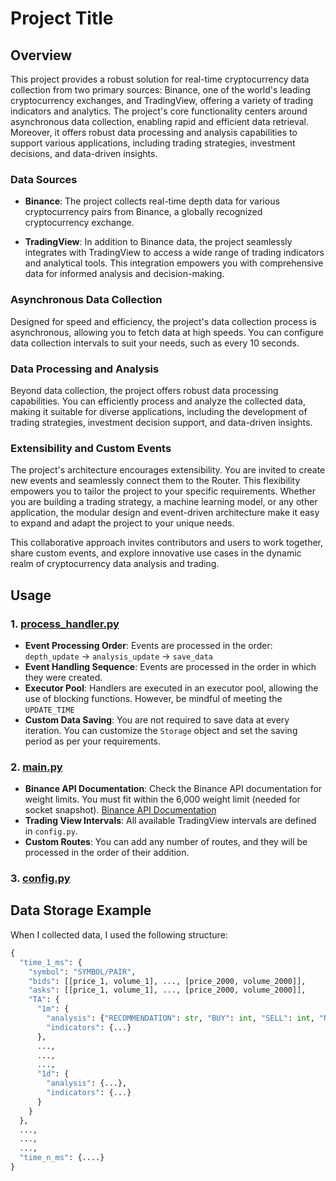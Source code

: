 # Project Title

## Overview

This project provides a robust solution for real-time cryptocurrency data collection from two primary sources: Binance, one of the world's leading cryptocurrency exchanges, and TradingView, offering a variety of trading indicators and analytics. The project's core functionality centers around asynchronous data collection, enabling rapid and efficient data retrieval. Moreover, it offers robust data processing and analysis capabilities to support various applications, including trading strategies, investment decisions, and data-driven insights.

### Data Sources

- **Binance**: The project collects real-time depth data for various cryptocurrency pairs from Binance, a globally recognized cryptocurrency exchange.

- **TradingView**: In addition to Binance data, the project seamlessly integrates with TradingView to access a wide range of trading indicators and analytical tools. This integration empowers you with comprehensive data for informed analysis and decision-making.

### Asynchronous Data Collection

Designed for speed and efficiency, the project's data collection process is asynchronous, allowing you to fetch data at high speeds. You can configure data collection intervals to suit your needs, such as every 10 seconds.

### Data Processing and Analysis

Beyond data collection, the project offers robust data processing capabilities. You can efficiently process and analyze the collected data, making it suitable for diverse applications, including the development of trading strategies, investment decision support, and data-driven insights.

### Extensibility and Custom Events

The project's architecture encourages extensibility. You are invited to create new events and seamlessly connect them to the Router. This flexibility empowers you to tailor the project to your specific requirements. Whether you are building a trading strategy, a machine learning model, or any other application, the modular design and event-driven architecture make it easy to expand and adapt the project to your unique needs.

This collaborative approach invites contributors and users to work together, share custom events, and explore innovative use cases in the dynamic realm of cryptocurrency data analysis and trading.

## Usage

### 1. [process_handler.py](https://github.com/Tikhon-Radkevich/CryptoModel/blob/main/process_handler.py)

- **Event Processing Order**: Events are processed in the order: `depth_update` -> `analysis_update` -> `save_data`
- **Event Handling Sequence**: Events are processed in the order in which they were created.
- **Executor Pool**: Handlers are executed in an executor pool, allowing the use of blocking functions. However, be mindful of meeting the `UPDATE_TIME`
- **Custom Data Saving**: You are not required to save data at every iteration. You can customize the `Storage` object and set the saving period as per your requirements.

### 2. [main.py](https://github.com/Tikhon-Radkevich/CryptoModel/blob/main/main.py)

- **Binance API Documentation**: Check the Binance API documentation for weight limits. You must fit within the 6,000 weight limit (needed for socket snapshot). [Binance API Documentation](https://binance-docs.github.io/apidocs/spot/en/#order-book)
- **Trading View Intervals**: All available TradingView intervals are defined in `config.py`.
- **Custom Routes**: You can add any number of routes, and they will be processed in the order of their addition.

### 3. [config.py](https://github.com/Tikhon-Radkevich/CryptoModel/blob/main/config.py)

## Data Storage Example
When I collected data, I used the following structure:
``` python
{
  "time_1_ms": {
    "symbol": "SYMBOL/PAIR", 
    "bids": [[price_1, volume_1], ..., [price_2000, volume_2000]], 
    "asks": [[price_1, volume_1], ..., [price_2000, volume_2000]],
    "TA": {
      "1m": {
        "analysis": {"RECOMMENDATION": str, "BUY": int, "SELL": int, "NEUTRAL": int}, 
        "indicators": {...}
      },
      ...,
      ...,
      ...,
      "1d": {
        "analysis": {...},
        "indicators": {...}
      }
    }
  },
  ...,
  ...,
  ...,
  "time_n_ms": {....}
}
```
